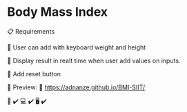 # Body Mass Index

:clipboard: Requirements

:pushpin: User can add with keyboard weight and height

:pushpin: Display result in realt time when user add values on inputs.

:pushpin: Add reset button

:eyes: Preview: :paperclip: https://adnanze.github.io/BMI-SIIT/

:iphone: :heavy_check_mark:
:computer: :heavy_check_mark:
:desktop_computer: :heavy_check_mark:
